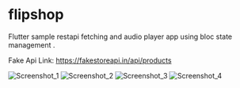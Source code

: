 # flipshop

Flutter sample restapi fetching and audio player app using bloc state management .

Fake Api Link: https://fakestoreapi.in/api/products


![Screenshot_1](https://github.com/user-attachments/assets/595299a0-424b-436f-98d4-786f5934cbab)
![Screenshot_2](https://github.com/user-attachments/assets/3a5ea4c7-b7c0-4ed6-a77b-e9c89d7b10d4)
![Screenshot_3](https://github.com/user-attachments/assets/ef0a66e2-e5b7-40d7-8e44-0f4d2f64f8e1)
![Screenshot_4](https://github.com/user-attachments/assets/e1824df6-bd23-4a70-bee5-58b2f2dbf4b3)
